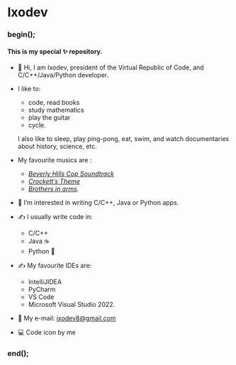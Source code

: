 # Ixodev

### begin();

#### This is my special ✨ repository.

- 👋 Hi, I am Ixodev, president of the Virtual Republic of Code, and C/C++/Java/Python developer.

- I like to:
  - code, read books
  - study mathematics
  - play the guitar
  - cycle.
  
  I also like to sleep, play ping-pong, eat, swim, and watch documentaries about history, science, etc.
  
- My favourite musics are :
  - <a href="https://www.youtube.com/watch?v=QmhagVGxWiA&ab_channel=SOUNDTRACKBRASIL"><i>Beverly Hills Cop Soundtrack</i></a>
  - <a href="https://www.youtube.com/watch?v=wFOEubKzyQA&ab_channel=TranceParadise"><i>Crockett´s Theme</i></a>
  - <a href="https://www.youtube.com/watch?v=jhdFe3evXpk&ab_channel=DireStraitsVEVO"><i>Brothers in arms</i></a>.

- 👀 I’m interested in writing C/C++, Java or Python apps.

- ✍️ I usually write code in:
  - C/C++
  - Java ☕
  - Python 🐍

- ✍️ My favourite IDEs are:
  - IntelliJIDEA
  - PyCharm
  - VS Code
  - Microsoft Visual Studio 2022.

- 📧 My e-mail: ixodev8@gmail.com

- 💻 Code icon by me

### end();
<!--
ixodev/ixodev is a ✨ special ✨ repository because its `README.md` (this file) appears on your GitHub profile.
You can click the Preview link to take a look at your changes.
-->

